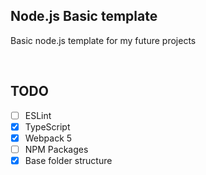 ## Node.js Basic template

Basic node.js template for my future projects

<br>

## TODO

- [ ] ESLint
- [x] TypeScript
- [x] Webpack 5
- [ ] NPM Packages
- [x] Base folder structure
